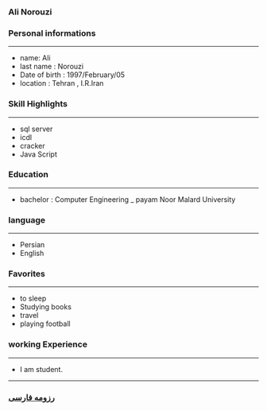 
### Ali Norouzi


### Personal informations

---
+ name: Ali
+ last name : Norouzi 
+ Date of birth : 1997/February/05
+ location : Tehran , I.R.Iran







### Skill Highlights

---
+ sql server 
+ icdl
+ cracker 
+ Java Script 

### Education

---
+ bachelor : Computer Engineering
_ payam Noor Malard University

### language

---
+ Persian
+ English

### Favorites

---
+ to sleep 
+ Studying books
+ travel 
+ playing football 

### working Experience

---
+ I am student.




--- 
### [رزومه فارسی](resume-fa.md)
